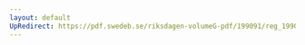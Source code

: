 ```yaml
---
layout: default
UpRedirect: https://pdf.swedeb.se/riksdagen-volumeG-pdf/199091/reg_199091/reg_199091_0938.pdf
---
```

